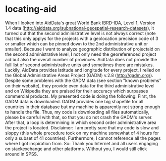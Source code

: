# locating-aid

When I looked into AidData's great World Bank IBRD-IDA, Level 1, Version 1.4 data (http://aiddata.org/subnational-geospatial-research-datasets), it turned out that the second administrative level is not always correct (note that this only applys for the projects with a geolocation precision code of 3 or smaller which can be pinned down to the 2nd administrative unit or smaller). Because I want to analyze geographic distribution of projectaid on the second administrative level, I not only need the georeferenced project aid but also the overall number of provinces. AidData does not provide the full list of second administrative units and sometimes there are mistakes. Luckily, AidData provides latitude and longitude for every project, I relied on the Global Administrative Areas Project (GADM) v.2.8 (http://gadm.org/). Despite some problems with the GADM data (see section "known problems" on their website), they provide even data for the third administrative level and on Wikipedia they are praised for their accuracy which surpasses commercial products.
My presented code is doing the following: First, the GADM data is downloaded. GADM provides one big shapefile for all countries in their database but my machine is apparently not strong enough to handle the file. Thus, my code is downloading all files automatically, please be careful with that, so that you do not crash the GADM's server. After that, a loop is determining in which second order administrative area the project is located. 
Disclaimer: I am pretty sure that my code is slow and sloppy (this whole precedure took on my machine somewhat of 4 hours for only a subset of 41 countries). Furthermore, I cannot reference all the pages where I got inspiration from. So: Thank you Internet and all users engaging on stackexchange and other platforms. Without you, I would still click around in SPSS.
